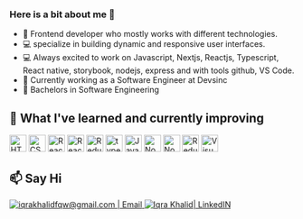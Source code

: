 ### Here is a bit about me 👋

- 🔭 Frontend developer who mostly works with different technologies.
- 💻 specialize in building dynamic and responsive user interfaces.
- 💻 Always excited to work on Javascript, Nextjs, Reactjs, Typescript, React native, storybook, nodejs, express and with tools github, VS Code.
- 👩‍ Currently working as a Software Engineer at Devsinc
- 📝 Bachelors in Software Engineering

## 🔭 What I've learned and currently improving
<div>
  <img src="https://img.shields.io/badge/HTML5-282C34?logo=html5&logoColor=E34F26" alt="HTML5 logo" title="HTML5" height="30" />
  <img src="https://img.shields.io/badge/CSS3-282C34?logo=css3&logoColor=1572B6" alt="CSS3 logo" title="CSS3" height="30" />
   <img src="https://img.shields.io/badge/React JS-282C34?logo=react&logoColor=61DAFB" alt="React JS logo" title="React JS" height="30" />
  <img src="https://img.shields.io/badge/React%20Native-v0.64-blue?logo=react" alt="React Native logo" title="React Native" height="30" />
  <img src="https://img.shields.io/badge/Redux-282C34?logo=redux&logoColor=764ABC" alt="Redux logo" title="Redux" height="30" />
  <img src="https://img.shields.io/badge/TypeScript-3178C6.svg?style=for-the-badge&logo=TypeScript&logoColor=white" alt="typescript logo" title="typescript" height="30" />
  <img src="https://img.shields.io/badge/JavaScript-282C34?logo=javascript&logoColor=F7DF1E" alt="JavaScript logo" title="JavaScript" height="30" />
  <img src="https://img.shields.io/badge/Node.js-v14.17.0-green?logo=node.js" alt="Node JS logo" title="Node JS" height="30" />
  <img src="https://img.shields.io/badge/Express-v4.17.1-blue?logo=express" alt="Node JS logo" title="Node JS" height="30" />

  <img src="https://img.shields.io/badge/GitHub-181717.svg?style=for-the-badge&logo=GitHub&logoColor=white" alt="Redux logo" title="Redux" height="30" />
  <img src="https://img.shields.io/badge/VS%20Code-282C34?logo=visual-studio-code&logoColor=007ACC" alt="Visual Studio Code logo" title="Visual Studio Code" height="30" />
</div>

## 📫 Say Hi
<a href="mailto:iqrakhalidfqw@gmail.com">
<img  alt="iqrakhalidfqw@gmail.com | Email" src="https://img.shields.io/badge/gmail-%231DA1F2.svg?&style=for-the-badge&logo=gmail&logoColor=white&color=B23121" />
</a>
 <a href="https://www.linkedin.com/in/iqra-khalid-386291199">
<img alt="Iqra Khalid| LinkedIN"  src="https://img.shields.io/badge/linkedin-%230077B5.svg?&style=for-the-badge&logo=linkedin&logoColor=white" />
</a>
